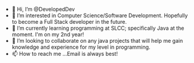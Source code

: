 - 👋 Hi, I’m @DevelopedDev
- 👀 I’m interested in Computer Science/Software Development. Hopefully to become a Full Stack developer in the future.
- 🌱 I’m currently learning programming at SLCC; specifically Java at the moment. I'm on my 2nd year!
- 💞️ I’m looking to collaborate on any java projects that will help me gain knowledge and experience for my level in programming.
- 📫 How to reach me ...Email is always best!

<!---
DevelopedDev/DevelopedDev is a ✨ special ✨ repository because its `README.md` (this file) appears on your GitHub profile.
You can click the Preview link to take a look at your changes.
--->
